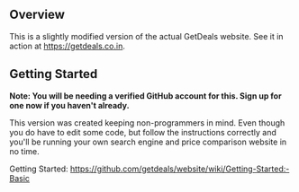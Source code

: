## Overview

This is a slightly modified version of the actual GetDeals website. See it in action at https://getdeals.co.in.

## Getting Started

**Note: You will be needing a verified GitHub account for this. Sign up for one now if you haven't already.**

This version was created keeping non-programmers in mind. Even though you do have to edit some code, but follow the instructions correctly and you'll be running your own search engine and price comparison website in no time.

Getting Started: https://github.com/getdeals/website/wiki/Getting-Started:-Basic

